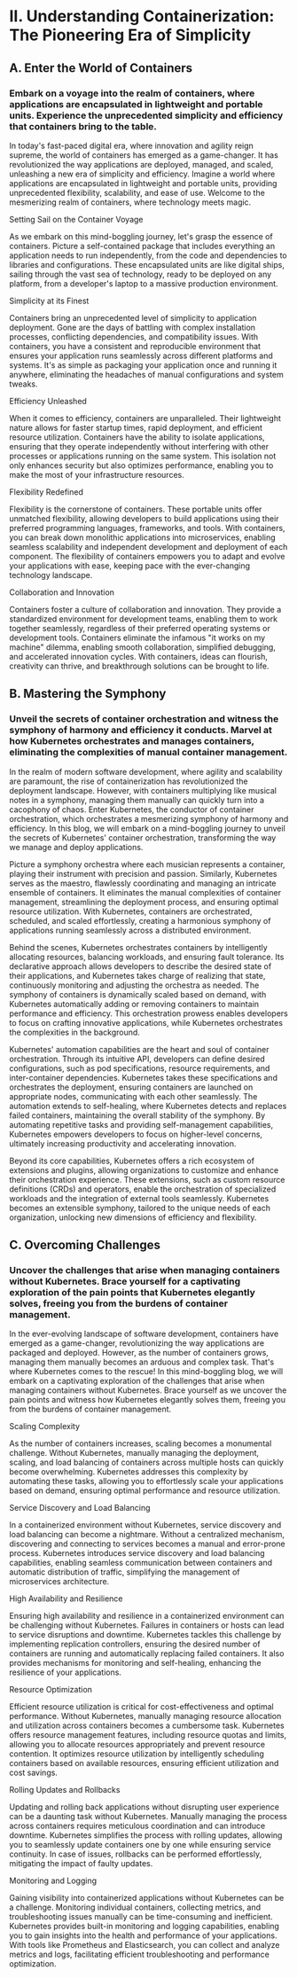 # II. Understanding Containerization: The Pioneering Era of Simplicity

## A. Enter the World of Containers

### Embark on a voyage into the realm of containers, where applications are encapsulated in lightweight and portable units. Experience the unprecedented simplicity and efficiency that containers bring to the table.

In today's fast-paced digital era, where innovation and agility reign supreme, the world of containers has emerged as a game-changer. It has revolutionized the way applications are deployed, managed, and scaled, unleashing a new era of simplicity and efficiency. Imagine a world where applications are encapsulated in lightweight and portable units, providing unprecedented flexibility, scalability, and ease of use. Welcome to the mesmerizing realm of containers, where technology meets magic.

Setting Sail on the Container Voyage

As we embark on this mind-boggling journey, let's grasp the essence of containers. Picture a self-contained package that includes everything an application needs to run independently, from the code and dependencies to libraries and configurations. These encapsulated units are like digital ships, sailing through the vast sea of technology, ready to be deployed on any platform, from a developer's laptop to a massive production environment.

Simplicity at its Finest

Containers bring an unprecedented level of simplicity to application deployment. Gone are the days of battling with complex installation processes, conflicting dependencies, and compatibility issues. With containers, you have a consistent and reproducible environment that ensures your application runs seamlessly across different platforms and systems. It's as simple as packaging your application once and running it anywhere, eliminating the headaches of manual configurations and system tweaks.

Efficiency Unleashed

When it comes to efficiency, containers are unparalleled. Their lightweight nature allows for faster startup times, rapid deployment, and efficient resource utilization. Containers have the ability to isolate applications, ensuring that they operate independently without interfering with other processes or applications running on the same system. This isolation not only enhances security but also optimizes performance, enabling you to make the most of your infrastructure resources.

Flexibility Redefined

Flexibility is the cornerstone of containers. These portable units offer unmatched flexibility, allowing developers to build applications using their preferred programming languages, frameworks, and tools. With containers, you can break down monolithic applications into microservices, enabling seamless scalability and independent development and deployment of each component. The flexibility of containers empowers you to adapt and evolve your applications with ease, keeping pace with the ever-changing technology landscape.

Collaboration and Innovation

Containers foster a culture of collaboration and innovation. They provide a standardized environment for development teams, enabling them to work together seamlessly, regardless of their preferred operating systems or development tools. Containers eliminate the infamous "it works on my machine" dilemma, enabling smooth collaboration, simplified debugging, and accelerated innovation cycles. With containers, ideas can flourish, creativity can thrive, and breakthrough solutions can be brought to life.

## B. Mastering the Symphony

### Unveil the secrets of container orchestration and witness the symphony of harmony and efficiency it conducts. Marvel at how Kubernetes orchestrates and manages containers, eliminating the complexities of manual container management.

In the realm of modern software development, where agility and scalability are paramount, the rise of containerization has revolutionized the deployment landscape. However, with containers multiplying like musical notes in a symphony, managing them manually can quickly turn into a cacophony of chaos. Enter Kubernetes, the conductor of container orchestration, which orchestrates a mesmerizing symphony of harmony and efficiency. In this blog, we will embark on a mind-boggling journey to unveil the secrets of Kubernetes' container orchestration, transforming the way we manage and deploy applications.

Picture a symphony orchestra where each musician represents a container, playing their instrument with precision and passion. Similarly, Kubernetes serves as the maestro, flawlessly coordinating and managing an intricate ensemble of containers. It eliminates the manual complexities of container management, streamlining the deployment process, and ensuring optimal resource utilization. With Kubernetes, containers are orchestrated, scheduled, and scaled effortlessly, creating a harmonious symphony of applications running seamlessly across a distributed environment.

Behind the scenes, Kubernetes orchestrates containers by intelligently allocating resources, balancing workloads, and ensuring fault tolerance. Its declarative approach allows developers to describe the desired state of their applications, and Kubernetes takes charge of realizing that state, continuously monitoring and adjusting the orchestra as needed. The symphony of containers is dynamically scaled based on demand, with Kubernetes automatically adding or removing containers to maintain performance and efficiency. This orchestration prowess enables developers to focus on crafting innovative applications, while Kubernetes orchestrates the complexities in the background.

Kubernetes' automation capabilities are the heart and soul of container orchestration. Through its intuitive API, developers can define desired configurations, such as pod specifications, resource requirements, and inter-container dependencies. Kubernetes takes these specifications and orchestrates the deployment, ensuring containers are launched on appropriate nodes, communicating with each other seamlessly. The automation extends to self-healing, where Kubernetes detects and replaces failed containers, maintaining the overall stability of the symphony. By automating repetitive tasks and providing self-management capabilities, Kubernetes empowers developers to focus on higher-level concerns, ultimately increasing productivity and accelerating innovation.

Beyond its core capabilities, Kubernetes offers a rich ecosystem of extensions and plugins, allowing organizations to customize and enhance their orchestration experience. These extensions, such as custom resource definitions (CRDs) and operators, enable the orchestration of specialized workloads and the integration of external tools seamlessly. Kubernetes becomes an extensible symphony, tailored to the unique needs of each organization, unlocking new dimensions of efficiency and flexibility.

## C. Overcoming Challenges

### Uncover the challenges that arise when managing containers without Kubernetes. Brace yourself for a captivating exploration of the pain points that Kubernetes elegantly solves, freeing you from the burdens of container management.

In the ever-evolving landscape of software development, containers have emerged as a game-changer, revolutionizing the way applications are packaged and deployed. However, as the number of containers grows, managing them manually becomes an arduous and complex task. That's where Kubernetes comes to the rescue! In this mind-boggling blog, we will embark on a captivating exploration of the challenges that arise when managing containers without Kubernetes. Brace yourself as we uncover the pain points and witness how Kubernetes elegantly solves them, freeing you from the burdens of container management.

Scaling Complexity

As the number of containers increases, scaling becomes a monumental challenge. Without Kubernetes, manually managing the deployment, scaling, and load balancing of containers across multiple hosts can quickly become overwhelming. Kubernetes addresses this complexity by automating these tasks, allowing you to effortlessly scale your applications based on demand, ensuring optimal performance and resource utilization.

Service Discovery and Load Balancing

In a containerized environment without Kubernetes, service discovery and load balancing can become a nightmare. Without a centralized mechanism, discovering and connecting to services becomes a manual and error-prone process. Kubernetes introduces service discovery and load balancing capabilities, enabling seamless communication between containers and automatic distribution of traffic, simplifying the management of microservices architecture.

High Availability and Resilience

Ensuring high availability and resilience in a containerized environment can be challenging without Kubernetes. Failures in containers or hosts can lead to service disruptions and downtime. Kubernetes tackles this challenge by implementing replication controllers, ensuring the desired number of containers are running and automatically replacing failed containers. It also provides mechanisms for monitoring and self-healing, enhancing the resilience of your applications.

Resource Optimization

Efficient resource utilization is critical for cost-effectiveness and optimal performance. Without Kubernetes, manually managing resource allocation and utilization across containers becomes a cumbersome task. Kubernetes offers resource management features, including resource quotas and limits, allowing you to allocate resources appropriately and prevent resource contention. It optimizes resource utilization by intelligently scheduling containers based on available resources, ensuring efficient utilization and cost savings.

Rolling Updates and Rollbacks

Updating and rolling back applications without disrupting user experience can be a daunting task without Kubernetes. Manually managing the process across containers requires meticulous coordination and can introduce downtime. Kubernetes simplifies the process with rolling updates, allowing you to seamlessly update containers one by one while ensuring service continuity. In case of issues, rollbacks can be performed effortlessly, mitigating the impact of faulty updates.

Monitoring and Logging

Gaining visibility into containerized applications without Kubernetes can be a challenge. Monitoring individual containers, collecting metrics, and troubleshooting issues manually can be time-consuming and inefficient. Kubernetes provides built-in monitoring and logging capabilities, enabling you to gain insights into the health and performance of your applications. With tools like Prometheus and Elasticsearch, you can collect and analyze metrics and logs, facilitating efficient troubleshooting and performance optimization.